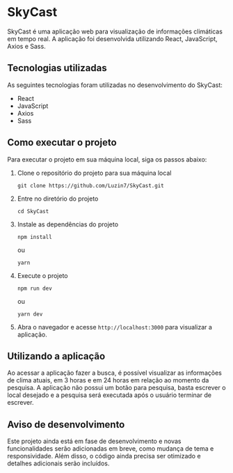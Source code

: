 # SkyCast

SkyCast é uma aplicação web para visualização de informações climáticas em tempo real. A aplicação foi desenvolvida utilizando React, JavaScript, Axios e Sass.

## Tecnologias utilizadas

As seguintes tecnologias foram utilizadas no desenvolvimento do SkyCast:

- React
- JavaScript
- Axios
- Sass

## Como executar o projeto

Para executar o projeto em sua máquina local, siga os passos abaixo:

1. Clone o repositório do projeto para sua máquina local

   ```
   git clone https://github.com/Luzin7/SkyCast.git
   ```

2. Entre no diretório do projeto

   ```
   cd SkyCast
   ```

3. Instale as dependências do projeto

   ```
   npm install
   ```

   ou

   ```
   yarn
   ```

4. Execute o projeto

   ```
   npm run dev
   ```

   ou

   ```
   yarn dev
   ```

5. Abra o navegador e acesse `http://localhost:3000` para visualizar a aplicação.

## Utilizando a aplicação

Ao acessar a aplicação fazer a busca, é possível visualizar as informações de clima atuais, em 3 horas e em 24 horas em relação ao momento da pesquisa. A aplicação não possui um botão para pesquisa, basta escrever o local desejado e a pesquisa será executada após o usuário terminar de escrever.

## Aviso de desenvolvimento

Este projeto ainda está em fase de desenvolvimento e novas funcionalidades serão adicionadas em breve, como mudança de tema e responsividade. Além disso, o código ainda precisa ser otimizado e detalhes adicionais serão incluídos.
